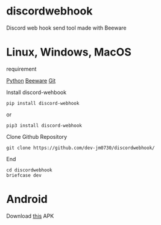 # discordwebhook
Discord web hook send tool made with Beeware

# Linux, Windows, MacOS

requirement

[Python](https://www.python.org/downloads/)
[Beeware](https://docs.beeware.org/en/latest/)
[Git](https://git-scm.com/downloads)

Install discord-wehbook
```
pip install discord-webhook
```
or
```
pip3 install discord-webhook
```

Clone Github Repository

```
git clone https://github.com/dev-jm0730/discordwebhook/
```

End

```
cd discordwebhook
briefcase dev
```

# Android

Download [this](https://github.com/dev-jm0730/discordwebhook/releases/download/1/discord-webhook_0.0.1.apk) APK
